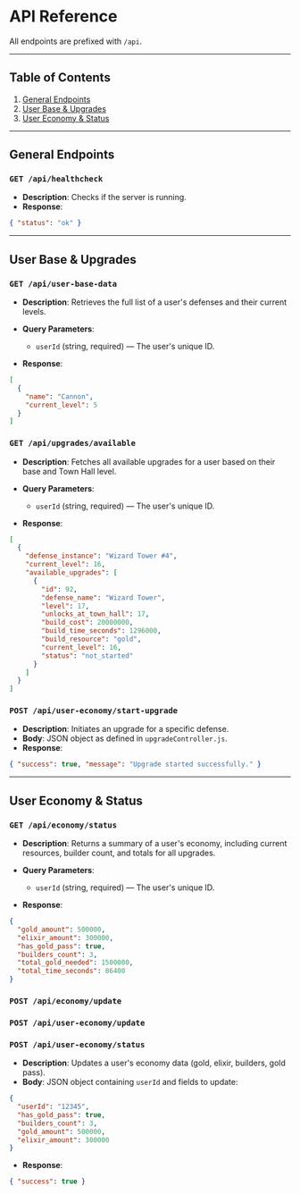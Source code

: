 # API Reference

All endpoints are prefixed with `/api`.

---

## Table of Contents

1. [General Endpoints](#general-endpoints)
2. [User Base & Upgrades](#user-base--upgrades)
3. [User Economy & Status](#user-economy--status)

---

## General Endpoints

### `GET /api/healthcheck`

* **Description**: Checks if the server is running.
* **Response**:

```json
{ "status": "ok" }
```

---

## User Base & Upgrades

### `GET /api/user-base-data`

* **Description**: Retrieves the full list of a user's defenses and their current levels.
* **Query Parameters**:

  * `userId` (string, required) — The user's unique ID.
* **Response**:

```json
[
  {
    "name": "Cannon",
    "current_level": 5
  }
]
```

### `GET /api/upgrades/available`

* **Description**: Fetches all available upgrades for a user based on their base and Town Hall level.
* **Query Parameters**:

  * `userId` (string, required) — The user's unique ID.
* **Response**:

```json
[
  {
    "defense_instance": "Wizard Tower #4",
    "current_level": 16,
    "available_upgrades": [
      {
        "id": 92,
        "defense_name": "Wizard Tower",
        "level": 17,
        "unlocks_at_town_hall": 17,
        "build_cost": 20000000,
        "build_time_seconds": 1296000,
        "build_resource": "gold",
        "current_level": 16,
        "status": "not_started"
      }
    ]
  }
]
```

### `POST /api/user-economy/start-upgrade`

* **Description**: Initiates an upgrade for a specific defense.
* **Body**: JSON object as defined in `upgradeController.js`.
* **Response**:

```json
{ "success": true, "message": "Upgrade started successfully." }
```

---

## User Economy & Status

### `GET /api/economy/status`

* **Description**: Returns a summary of a user's economy, including current resources, builder count, and totals for all upgrades.
* **Query Parameters**:

  * `userId` (string, required) — The user's unique ID.
* **Response**:

```json
{
  "gold_amount": 500000,
  "elixir_amount": 300000,
  "has_gold_pass": true,
  "builders_count": 3,
  "total_gold_needed": 1500000,
  "total_time_seconds": 86400
}
```

### `POST /api/economy/update`

### `POST /api/user-economy/update`

### `POST /api/user-economy/status`

* **Description**: Updates a user's economy data (gold, elixir, builders, gold pass).
* **Body**: JSON object containing `userId` and fields to update:

```json
{
  "userId": "12345",
  "has_gold_pass": true,
  "builders_count": 3,
  "gold_amount": 500000,
  "elixir_amount": 300000
}
```

* **Response**:

```json
{ "success": true }
```
